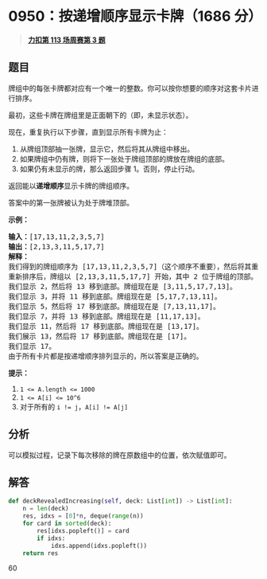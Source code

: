 # 0950：按递增顺序显示卡牌（1686 分）


> <u>**[力扣第 113 场周赛第 3 题](https://leetcode.cn/problems/reveal-cards-in-increasing-order/)**</u>

## 题目

<p>牌组中的每张卡牌都对应有一个唯一的整数。你可以按你想要的顺序对这套卡片进行排序。</p>

<p>最初，这些卡牌在牌组里是正面朝下的（即，未显示状态）。</p>

<p>现在，重复执行以下步骤，直到显示所有卡牌为止：</p>

<ol>
<li>从牌组顶部抽一张牌，显示它，然后将其从牌组中移出。</li>
<li>如果牌组中仍有牌，则将下一张处于牌组顶部的牌放在牌组的底部。</li>
<li>如果仍有未显示的牌，那么返回步骤 1。否则，停止行动。</li>
</ol>

<p>返回能以<strong>递增顺序</strong>显示卡牌的牌组顺序。</p>

<p>答案中的第一张牌被认为处于牌堆顶部。</p>



<p><strong>示例：</strong></p>

<pre><strong>输入：</strong>[17,13,11,2,3,5,7]
<strong>输出：</strong>[2,13,3,11,5,17,7]
<strong>解释：
</strong>我们得到的牌组顺序为 [17,13,11,2,3,5,7]（这个顺序不重要），然后将其重新排序。
重新排序后，牌组以 [2,13,3,11,5,17,7] 开始，其中 2 位于牌组的顶部。
我们显示 2，然后将 13 移到底部。牌组现在是 [3,11,5,17,7,13]。
我们显示 3，并将 11 移到底部。牌组现在是 [5,17,7,13,11]。
我们显示 5，然后将 17 移到底部。牌组现在是 [7,13,11,17]。
我们显示 7，并将 13 移到底部。牌组现在是 [11,17,13]。
我们显示 11，然后将 17 移到底部。牌组现在是 [13,17]。
我们展示 13，然后将 17 移到底部。牌组现在是 [17]。
我们显示 17。
由于所有卡片都是按递增顺序排列显示的，所以答案是正确的。
</pre>



<p><strong>提示：</strong></p>

<ol>
<li><code>1 &lt;= A.length &lt;= 1000</code></li>
<li><code>1 &lt;= A[i] &lt;= 10^6</code></li>
<li>对于所有的 <code>i != j</code>，<code>A[i] != A[j]</code></li>
</ol>


## 分析

可以模拟过程，记录下每次移除的牌在原数组中的位置，依次赋值即可。

## 解答

```python
def deckRevealedIncreasing(self, deck: List[int]) -> List[int]:
	n = len(deck)
	res, idxs = [0]*n, deque(range(n))
	for card in sorted(deck):
		res[idxs.popleft()] = card
		if idxs:
			idxs.append(idxs.popleft())
	return res
```

60
